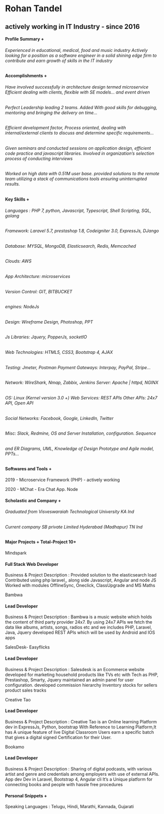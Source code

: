 # Rohan Tandel
## actively working in IT Industry - since 2016

#### Profile Summary +
###### Experienced in educational, medical, food and music industry Actively looking for a position as a software engineer in a solid shining edge firm to contribute and earn growth of skills in the IT industry

#### Accomplishments + 
###### Have involved successfully in architecture design termed microservice Efficient dealing with clients, flexible with SE models...  and event driven 

###### Perfect Leadership leading 2 teams. Added With good skills for debugging, mentoring and bringing the delivery on time...

###### Efficient development factor, Process oriented, dealing with internal/external clients to discuss and determine specific requirements...

###### Given seminars and conducted sessions on application design, efficient code practice and javascript libraries.  Involved  in organization’s selection process of conducting interviews

###### Worked on high data  with 0.51M user base. provided solutions to the remote team utilizing a stack of communications tools  ensuring uninterrupted results.

#### Key Skills +
###### Languages : PHP 7, python, Javascript, Typescript, Shell Scripting, SQL, golang

###### Framework: Laravel 5.7, prestashop 1.8, Codeigniter 3.0, ExpressJs, DJango

###### Database: MYSQL, MongoDB, Elasticsearch, Redis, Memcached

###### Clouds: AWS

###### App Architecture: microservices 

###### Version Control: GIT, BITBUCKET    

###### engines: NodeJs

###### Design: Wireframe Design, Photoshop, PPT

###### Js Libraries: Jquery, PopperJs, socketIO 

###### Web Technologies: HTML5, CSS3, Bootstrap 4, AJAX

###### Testing: Jmeter, Postman Payment Gateways: Interpay, PayPal, Stripe...

###### Network: WireShark, Nmap, Zabbix, Jenkins     Server: Apache | httpd, NGINX 

###### OS: Linux  (Kernel version 3.0 +)  Web Services: REST APIs  Other APIs: 24x7 API, Open API

###### Social Networks: Facebook, Google, LinkedIn, Twitter

###### Misc: Slack, Redmine, OS and Server Installation, configuration. Sequence

###### and ER Diagrams, UML, Knowledge of Design Prototype and Agile model, PPTs…



#### Softwares and Tools + 
2019 - Microservice Framework (PHP) - actively working

2020 - MChat - Era Chat App. Node


#### Scholastic and Company + 

###### Graduated from Visveswaraiah Technological University KA Ind

###### Current company SB private Limited Hyderabad (Madhapur) TN Ind


#### Major Projects +								Total-Project 10+ 


Mindspark
#### Full Stack Web Developer
Business & Project Description :
Provided solution to the elasticsearch load
Contributed using php laravel,, along side Javascript, Angular and node JS
Worked with modules OfflineSync, Oneclick, ClassUpgrade and MS Maths

Bambwa
#### Lead Developer
Business & Project Description :
Bambwa is a music website which holds the content of third party provider
24x7. By using 24x7 APIs we fetch the data like albums, artists, songs, radios etc and we includes PHP, Laravel, Java, Jquery
developed REST APIs which will be used by Android and IOS apps

SalesDesk- Easyflicks
#### Lead Developer
Business & Project Description :
Salesdesk is an Ecommerce website developed for marketing household products like TVs etc with Tech as PHP, Prestashop, Smarty, Jquery
maintained an admin panel for user configuration. developed commission hierarchy
Inventory stocks for sellers product sales tracks

Creative Tao
#### Lead Developer
Business & Project Description :
Creative Tao is an Online learning Platform dev in ExpressJs, Python, bootstrap
With Reference to Learning Platform,It has A unique feature of live Digital Classroom
Users earn a specific batch that gives a digital signed Certification for their User.

Bookamo 
#### Lead Developer
Business & Project Description :
Sharing of digital podcasts, with various artist and genre and credentials  among
employers with use of external APIs. App dev Dev in Laravel, Bootstrap 4, Angular cli
It’s a Unique platform for connecting books and people with hassle free procedures



#### Personal Snippets +
Speaking Languages	:	Telugu, Hindi, Marathi, Kannada, Gujarati
